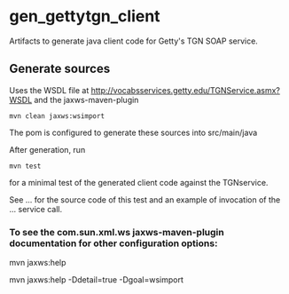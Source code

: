 # gen_gettytgn_client
Artifacts to generate java client code for Getty's TGN SOAP service. 

## Generate sources

Uses the WSDL file at http://vocabsservices.getty.edu/TGNService.asmx?WSDL and the jaxws-maven-plugin

    mvn clean jaxws:wsimport

The pom is configured to generate these sources into src/main/java

After generation, run 

    mvn test 

for a minimal test of the generated client code against the TGNservice.

See ... for the source code of this test and 
an example of invocation of the ... service call.

### To see the com.sun.xml.ws jaxws-maven-plugin documentation for other configuration options: 

   mvn jaxws:help

   mvn jaxws:help -Ddetail=true -Dgoal=wsimport
